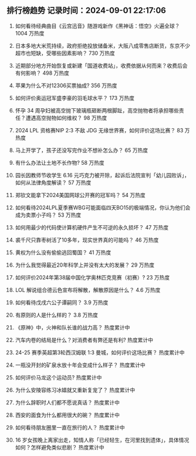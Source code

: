 
## 排行榜趋势 记录时间：2024-09-01 22:17:06
  
  1. 如何看待经典曲目《云宫迅音》随游戏新作《黑神话：悟空》火遍全球？ 1004 万热度
    
  2. 日本多地大米荒持续，政府拒绝投放储备米，大阪八成零售店断货，东京不少超市也短缺，受哪些因素影响？ 730 万热度
    
  3. 近期部分地方开始恢复或新建「国道收费站」，收费依据从何而来？收费后会有何影响？ 498 万热度
    
  4. 苹果为什么不对12306买票抽成? 356 万热度
    
  5. 如何评价奥运冠军盛李豪的羽毛球水平？ 173 万热度
    
  6. 怀孕 34 周孕妇被高空抛下玻璃瓶砸断两根脚趾，高空抛物者将承担哪些责任？遭遇高空抛物如何维权？ 98 万热度
    
  7. 2024 LPL 资格赛NIP 2:3 不敌 JDG 无缘世界赛，如何评价这场比赛？ 83 万热度
    
  8. 马上开学了，孩子还没写完作业不想补怎么办？ 65 万热度
    
  9. 有什么办法让土地不长作物? 58 万热度
    
  10. 园长因教师节收学生 6.16 元巧克力被开除，起诉后法院宣判「幼儿园败诉」，如何从法律角度解读？ 57 万热度
    
  11. 郑钦文能拿下2024美国网球公开赛的冠军吗？ 54 万热度
    
  12. 如何看待2024LPL夏季赛WBG可能面临四天BO15的极端情况，你认为他们会成为卖票小子吗？ 53 万热度
    
  13. 如何用最少的代码使计算机硬件产生不可逆的永久损坏？ 47 万热度
    
  14. 裘千尺只靠枣树活了10多年，现实世界真的可能吗？ 46 万热度
    
  15. 黄权为什么没有偷偷逃回蜀国？ 41 万热度
    
  16. 为什么我觉得最近20年科学上并没有太大的发展？ 29 万热度
    
  17. 如何评价2024年第38届中国化学奥林匹克竞赛（初赛）? 23 万热度
    
  18. LOL 解说组合德云色宣布将解散，解散原因是什么？ 4.6 万热度
    
  19. 如何看待戊戌六公子谭嗣同？ 3.9 万热度
    
  20. 有原则的人是什么样的？ 3.8 万热度
    
  21. 《原神》中，火神和队长谁的战力高？ 热度累计中
    
  22. 汽车内卷的结局是什么？对消费者有弊还是有利? 热度累计中
    
  23. 24-25 赛季英超第3轮西汉姆联 1:3 曼城，如何评价这场比赛？ 热度累计中
    
  24. 一瓶没开封的矿泉水放十年会变成什么样子？ 热度累计中
    
  25. 如何评价马龙这个运动员? 热度累计中
    
  26. 为什么安陵容练习冰嬉就又重新复宠了？ 热度累计中
    
  27. 为什么辞职时人们都不愿说真话？ 热度累计中
    
  28. 西安的面食为什么都用很大的碗？ 热度累计中
    
  29. 如何看待朋友圈里一直在旅行的人？ 热度累计中
    
  30. 16 岁女孩晚上离家出走，知情人称「已经轻生，在河里找到遗体」，具体情况如何？怎样避免类似悲剧？ 热度累计中
    